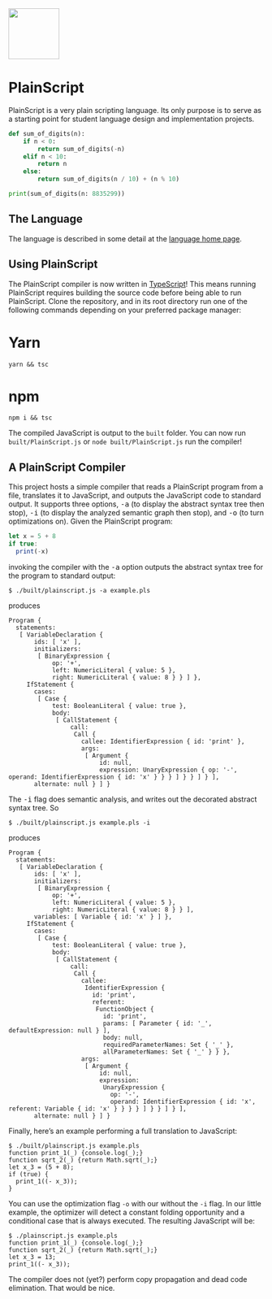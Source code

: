 <img src="https://raw.githubusercontent.com/rtoal/plainscript/master/docs/plainscript-logo.png" width=100 height=100>

# PlainScript

PlainScript is a very plain scripting language. Its only purpose is to serve as a starting point for student language design and implementation projects.

```python
def sum_of_digits(n):
    if n < 0:
        return sum_of_digits(-n)
    elif n < 10:
        return n
    else:
        return sum_of_digits(n / 10) + (n % 10)

print(sum_of_digits(n: 8835299))
```

## The Language

The language is described in some detail at the <a href="https://rtoal.github.io/plainscript/">language home page</a>.</p>

## Using PlainScript

The PlainScript compiler is now written in <a href="https://rtoal.https://www.typescriptlang.org/.io/plainscript/">TypeScript</a>! This means running PlainScript requires building the source code before being able to run PlainScript. Clone the repository, and in its root directory run one of the following commands depending on your preferred package manager:

# Yarn
`yarn && tsc`

# npm
`npm i && tsc`

The compiled JavaScript is output to the `built` folder. You can now run `built/PlainScript.js` or `node built/PlainScript.js` run the compiler!

## A PlainScript Compiler

This project hosts a simple compiler that reads a PlainScript program from a file, translates it to JavaScript, and outputs the JavaScript code to standard output. It supports three options, <tt>-a</tt> (to display the abstract syntax tree then stop), <tt>-i</tt> (to display the analyzed semantic graph then stop), and <tt>-o</tt> (to turn optimizations on). Given the PlainScript program:

```javascript
let x = 5 + 8
if true:
  print(-x)
```

invoking the compiler with the <tt>-a</tt> option outputs the abstract syntax tree for the program to standard output:
```
$ ./built/plainscript.js -a example.pls
```
produces
```
Program {
  statements:
   [ VariableDeclaration {
       ids: [ 'x' ],
       initializers:
        [ BinaryExpression {
            op: '+',
            left: NumericLiteral { value: 5 },
            right: NumericLiteral { value: 8 } } ] },
     IfStatement {
       cases:
        [ Case {
            test: BooleanLiteral { value: true },
            body:
             [ CallStatement {
                 call:
                  Call {
                    callee: IdentifierExpression { id: 'print' },
                    args:
                     [ Argument {
                         id: null,
                         expression: UnaryExpression { op: '-', operand: IdentifierExpression { id: 'x' } } } ] } } ] } ],
       alternate: null } ] }
```
The <tt>-i</tt> flag does semantic analysis, and writes out the decorated abstract syntax tree. So

```
$ ./built/plainscript.js example.pls -i
```

produces

```
Program {
  statements:
   [ VariableDeclaration {
       ids: [ 'x' ],
       initializers:
        [ BinaryExpression {
            op: '+',
            left: NumericLiteral { value: 5 },
            right: NumericLiteral { value: 8 } } ],
       variables: [ Variable { id: 'x' } ] },
     IfStatement {
       cases:
        [ Case {
            test: BooleanLiteral { value: true },
            body:
             [ CallStatement {
                 call:
                  Call {
                    callee:
                     IdentifierExpression {
                       id: 'print',
                       referent:
                        FunctionObject {
                          id: 'print',
                          params: [ Parameter { id: '_', defaultExpression: null } ],
                          body: null,
                          requiredParameterNames: Set { '_' },
                          allParameterNames: Set { '_' } } },
                    args:
                     [ Argument {
                         id: null,
                         expression:
                          UnaryExpression {
                            op: '-',
                            operand: IdentifierExpression { id: 'x', referent: Variable { id: 'x' } } } } ] } } ] } ],
       alternate: null } ] }
```

Finally, here’s an example performing a full translation to JavaScript:

```
$ ./built/plainscript.js example.pls
function print_1(_) {console.log(_);}
function sqrt_2(_) {return Math.sqrt(_);}
let x_3 = (5 + 8);
if (true) {
  print_1((- x_3));
}
```

You can use the optimization flag <code>-o</code> with our without the <code>-i</code> flag. In our little example, the optimizer will detect a constant folding opportunity and a conditional case that is always executed. The resulting JavaScript will be:


```
$ ./plainscript.js example.pls
function print_1(_) {console.log(_);}
function sqrt_2(_) {return Math.sqrt(_);}
let x_3 = 13;
print_1((- x_3));
```

The compiler does not (yet?) perform copy propagation and dead code elimination. That would be nice.
